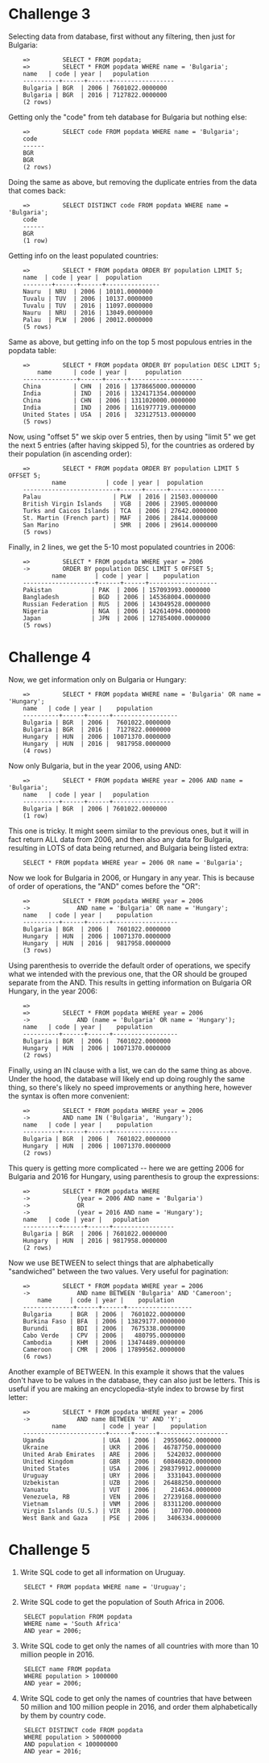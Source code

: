 # Challenge 3

Selecting data from database, first without any filtering, then just for
Bulgaria:

        =>         SELECT * FROM popdata;
        =>         SELECT * FROM popdata WHERE name = 'Bulgaria';
        name   | code | year |   population    
        ----------+------+------+-----------------
        Bulgaria | BGR  | 2006 | 7601022.0000000
        Bulgaria | BGR  | 2016 | 7127822.0000000
        (2 rows)


Getting only the "code" from teh database for Bulgaria but nothing else:

        =>         SELECT code FROM popdata WHERE name = 'Bulgaria';
        code 
        ------
        BGR
        BGR
        (2 rows)



Doing the same as above, but removing the duplicate entries from the data that
comes back:


        =>         SELECT DISTINCT code FROM popdata WHERE name = 'Bulgaria';
        code 
        ------
        BGR
        (1 row)



Getting info on the least populated countries:

        =>         SELECT * FROM popdata ORDER BY population LIMIT 5;
        name  | code | year |  population   
        --------+------+------+---------------
        Nauru  | NRU  | 2006 | 10101.0000000
        Tuvalu | TUV  | 2006 | 10137.0000000
        Tuvalu | TUV  | 2016 | 11097.0000000
        Nauru  | NRU  | 2016 | 13049.0000000
        Palau  | PLW  | 2006 | 20012.0000000
        (5 rows)




Same as above, but getting info on the top 5 most populous entries in the
popdata table:

        =>         SELECT * FROM popdata ORDER BY population DESC LIMIT 5;
            name      | code | year |     population     
        ---------------+------+------+--------------------
        China         | CHN  | 2016 | 1378665000.0000000
        India         | IND  | 2016 | 1324171354.0000000
        China         | CHN  | 2006 | 1311020000.0000000
        India         | IND  | 2006 | 1161977719.0000000
        United States | USA  | 2016 |  323127513.0000000
        (5 rows)




Now, using "offset 5" we skip over 5 entries, then by using "limit 5" we get
the next 5 entries (after having skipped 5), for the countries as ordered by
their population (in ascending order):



        =>         SELECT * FROM popdata ORDER BY population LIMIT 5 OFFSET 5;
                name           | code | year |  population   
        --------------------------+------+------+---------------
        Palau                    | PLW  | 2016 | 21503.0000000
        British Virgin Islands   | VGB  | 2006 | 23905.0000000
        Turks and Caicos Islands | TCA  | 2006 | 27642.0000000
        St. Martin (French part) | MAF  | 2006 | 28414.0000000
        San Marino               | SMR  | 2006 | 29614.0000000
        (5 rows)



Finally, in 2 lines, we get the 5-10 most populated countries in 2006:

        =>         SELECT * FROM popdata WHERE year = 2006
        ->         ORDER BY population DESC LIMIT 5 OFFSET 5;
                name        | code | year |    population     
        --------------------+------+------+-------------------
        Pakistan           | PAK  | 2006 | 157093993.0000000
        Bangladesh         | BGD  | 2006 | 145368004.0000000
        Russian Federation | RUS  | 2006 | 143049528.0000000
        Nigeria            | NGA  | 2006 | 142614094.0000000
        Japan              | JPN  | 2006 | 127854000.0000000
        (5 rows)





# Challenge 4

Now, we get information only on Bulgaria or Hungary:


        =>         SELECT * FROM popdata WHERE name = 'Bulgaria' OR name = 'Hungary';
        name   | code | year |    population    
        ----------+------+------+------------------
        Bulgaria | BGR  | 2006 |  7601022.0000000
        Bulgaria | BGR  | 2016 |  7127822.0000000
        Hungary  | HUN  | 2006 | 10071370.0000000
        Hungary  | HUN  | 2016 |  9817958.0000000
        (4 rows)


Now only Bulgaria, but in the year 2006, using AND:

        =>         SELECT * FROM popdata WHERE year = 2006 AND name = 'Bulgaria';
        name   | code | year |   population    
        ----------+------+------+-----------------
        Bulgaria | BGR  | 2006 | 7601022.0000000
        (1 row)



This one is tricky. It might seem similar to the previous ones, but it will in
fact return ALL data from 2006, and then also any data for Bulgaria, resulting
in LOTS of data being returned, and Bulgaria being listed extra:

        SELECT * FROM popdata WHERE year = 2006 OR name = 'Bulgaria';



Now we look for Bulgaria in 2006, or Hungary in any year. This is because of
order of operations, the "AND" comes before the "OR":


        =>         SELECT * FROM popdata WHERE year = 2006
        ->             AND name = 'Bulgaria' OR name = 'Hungary';
        name   | code | year |    population
        ----------+------+------+------------------
        Bulgaria | BGR  | 2006 |  7601022.0000000
        Hungary  | HUN  | 2006 | 10071370.0000000
        Hungary  | HUN  | 2016 |  9817958.0000000
        (3 rows)



Using parenthesis to override the default order of operations, we specify what
we intended with the previous one, that the OR should be grouped separate from
the AND. This results in getting information on Bulgaria OR Hungary, in the
year 2006:

        =>
        =>         SELECT * FROM popdata WHERE year = 2006
        ->             AND (name = 'Bulgaria' OR name = 'Hungary');
        name   | code | year |    population
        ----------+------+------+------------------
        Bulgaria | BGR  | 2006 |  7601022.0000000
        Hungary  | HUN  | 2006 | 10071370.0000000
        (2 rows)




Finally, using an IN clause with a list, we can do the same thing as above.
Under the hood, the database will likely end up doing roughly the same thing,
so there's likely no speed improvements or anything here, however the syntax is
often more convenient:

        =>         SELECT * FROM popdata WHERE year = 2006
        ->         AND name IN ('Bulgaria', 'Hungary');
        name   | code | year |    population
        ----------+------+------+------------------
        Bulgaria | BGR  | 2006 |  7601022.0000000
        Hungary  | HUN  | 2006 | 10071370.0000000
        (2 rows)



This query is getting more complicated -- here we are getting 2006 for Bulgaria
and 2016 for Hungary, using parenthesis to group the expressions:

        =>         SELECT * FROM popdata WHERE
        ->             (year = 2006 AND name = 'Bulgaria')
        ->             OR
        ->             (year = 2016 AND name = 'Hungary');
        name   | code | year |   population
        ----------+------+------+-----------------
        Bulgaria | BGR  | 2006 | 7601022.0000000
        Hungary  | HUN  | 2016 | 9817958.0000000
        (2 rows)



Now we use BETWEEN to select things that are alphabetically "sandwiched"
between the two values. Very useful for pagination:

        =>         SELECT * FROM popdata WHERE year = 2006
        ->             AND name BETWEEN 'Bulgaria' AND 'Cameroon';
            name     | code | year |    population
        --------------+------+------+------------------
        Bulgaria     | BGR  | 2006 |  7601022.0000000
        Burkina Faso | BFA  | 2006 | 13829177.0000000
        Burundi      | BDI  | 2006 |  7675338.0000000
        Cabo Verde   | CPV  | 2006 |   480795.0000000
        Cambodia     | KHM  | 2006 | 13474489.0000000
        Cameroon     | CMR  | 2006 | 17899562.0000000
        (6 rows)



Another example of BETWEEN. In this example it shows that the values don't have
to be values in the database, they can also just be letters. This is useful if
you are making an encyclopedia-style index to browse by first letter:


        =>         SELECT * FROM popdata WHERE year = 2006
        ->             AND name BETWEEN 'U' AND 'Y';
                name          | code | year |    population
        -----------------------+------+------+-------------------
        Uganda                | UGA  | 2006 |  29550662.0000000
        Ukraine               | UKR  | 2006 |  46787750.0000000
        United Arab Emirates  | ARE  | 2006 |   5242032.0000000
        United Kingdom        | GBR  | 2006 |  60846820.0000000
        United States         | USA  | 2006 | 298379912.0000000
        Uruguay               | URY  | 2006 |   3331043.0000000
        Uzbekistan            | UZB  | 2006 |  26488250.0000000
        Vanuatu               | VUT  | 2006 |    214634.0000000
        Venezuela, RB         | VEN  | 2006 |  27239168.0000000
        Vietnam               | VNM  | 2006 |  83311200.0000000
        Virgin Islands (U.S.) | VIR  | 2006 |    107700.0000000
        West Bank and Gaza    | PSE  | 2006 |   3406334.0000000





# Challenge 5


1. Write SQL code to get all information on Uruguay.


        SELECT * FROM popdata WHERE name = 'Uruguay';


2. Write SQL code to get the population of South Africa in 2006.


        SELECT population FROM popdata
        WHERE name = 'South Africa'
        AND year = 2006;



3. Write SQL code to get only the names of all countries with more than 10
million people in 2016.


        SELECT name FROM popdata
        WHERE population > 1000000
        AND year = 2006;



4. Write SQL code to get only the names of countries that have between 50
million and 100 million people in 2016, and order them alphabetically by them
by country code.


        SELECT DISTINCT code FROM popdata
        WHERE population > 50000000
        AND population < 100000000
        AND year = 2016;


